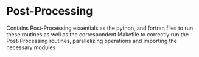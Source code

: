 # Post-Processing
Contains Post-Processing essentials as the python, and fortran files to run these routines as well as the correspondent Makefile to correctly run the Post-Processing routines, parallelizing operations and importing the necessary modules

